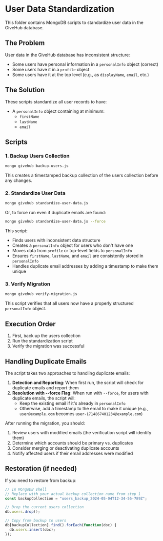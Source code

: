 # User Data Standardization

This folder contains MongoDB scripts to standardize user data in the GiveHub database.

## The Problem

User data in the GiveHub database has inconsistent structure:
- Some users have personal information in a `personalInfo` object (correct)
- Some users have it in a `profile` object
- Some users have it at the top level (e.g., as `displayName`, `email`, etc.)

## The Solution

These scripts standardize all user records to have:
- A `personalInfo` object containing at minimum:
  - `firstName`
  - `lastName`
  - `email`

## Scripts

### 1. Backup Users Collection
```bash
mongo givehub backup-users.js
```
This creates a timestamped backup collection of the users collection before any changes.

### 2. Standardize User Data
```bash
mongo givehub standardize-user-data.js
```

Or, to force run even if duplicate emails are found:
```bash
mongo givehub standardize-user-data.js --force
```

This script:
- Finds users with inconsistent data structure
- Creates a `personalInfo` object for users who don't have one
- Moves data from `profile` or top-level fields to `personalInfo`
- Ensures `firstName`, `lastName`, and `email` are consistently stored in `personalInfo`
- Handles duplicate email addresses by adding a timestamp to make them unique

### 3. Verify Migration
```bash
mongo givehub verify-migration.js
```
This script verifies that all users now have a properly structured `personalInfo` object.

## Execution Order

1. First, back up the users collection
2. Run the standardization script
3. Verify the migration was successful

## Handling Duplicate Emails

The script takes two approaches to handling duplicate emails:

1. **Detection and Reporting**: When first run, the script will check for duplicate emails and report them
2. **Resolution with --force Flag**: When run with `--force`, for users with duplicate emails, the script will:
   - Keep the existing email if it's already in `personalInfo`
   - Otherwise, add a timestamp to the email to make it unique (e.g., `user@example.com` becomes `user-1714867401234@example.com`)

After running the migration, you should:
1. Review users with modified emails (the verification script will identify them)
2. Determine which accounts should be primary vs. duplicates
3. Consider merging or deactivating duplicate accounts
4. Notify affected users if their email addresses were modified

## Restoration (if needed)

If you need to restore from backup:

```javascript
// In MongoDB shell
// Replace with your actual backup collection name from step 1
const backupCollection = "users_backup_2024-05-04T12-34-56-789Z";

// Drop the current users collection
db.users.drop();

// Copy from backup to users
db[backupCollection].find().forEach(function(doc) {
  db.users.insert(doc);
});
```